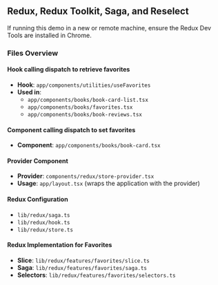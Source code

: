 ## Redux, Redux Toolkit, Saga, and Reselect

If running this demo in a new or remote machine, ensure the Redux Dev Tools are installed in Chrome.

### Files Overview

#### Hook calling dispatch to retrieve favorites
- **Hook**: `app/components/utilities/useFavorites`
- **Used in**:
  - `app/components/books/book-card-list.tsx`
  - `app/components/books/favorites.tsx`
  - `app/components/books/book-reviews.tsx`

#### Component calling dispatch to set favorites
- **Component**: `app/components/books/book-card.tsx`

#### Provider Component
- **Provider**: `components/redux/store-provider.tsx`
- **Usage**: `app/layout.tsx` (wraps the application with the provider)

#### Redux Configuration
- `lib/redux/saga.ts`
- `lib/redux/hook.ts`
- `lib/redux/store.ts`

#### Redux Implementation for Favorites
- **Slice**: `lib/redux/features/favorites/slice.ts`
- **Saga**: `lib/redux/features/favorites/saga.ts`
- **Selectors**: `lib/redux/features/favorites/selectors.ts`
